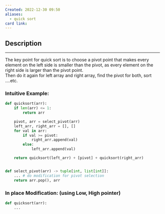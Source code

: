 ```yaml
---
Created: 2022-12-30 09:50
aliases:
  - quick sort
card link:
---
```


## Description
---

The key point for quick sort is to choose a pivot point that makes every element on the left side is smaller than the pivot, as every element on the right side is larger than the pivot point.  
Then do it again for left array and right array, find the pivot for both, sort ….etc.

### Intuitive Example:

```python
def quicksort(arr):
	if len(arr) <= 1:
		return arr

	pivot, arr = select_pivot(arr)
	left_arr, right_arr = [], []
	for val in arr:
		if val >= pivot:
			right_arr.append(val)
		else:
			left_arr.append(val)

	return quicksort(left_arr) + [pivot] + quicksort(right_arr)


def select_pivot(arr) -> tuple[int, list[int]]:
	... # do modification for pivot selection
	return arr.pop(), arr
```

### In place Modification: (using Low, High pointer)

```python
def quicksort(arr):
	...


```